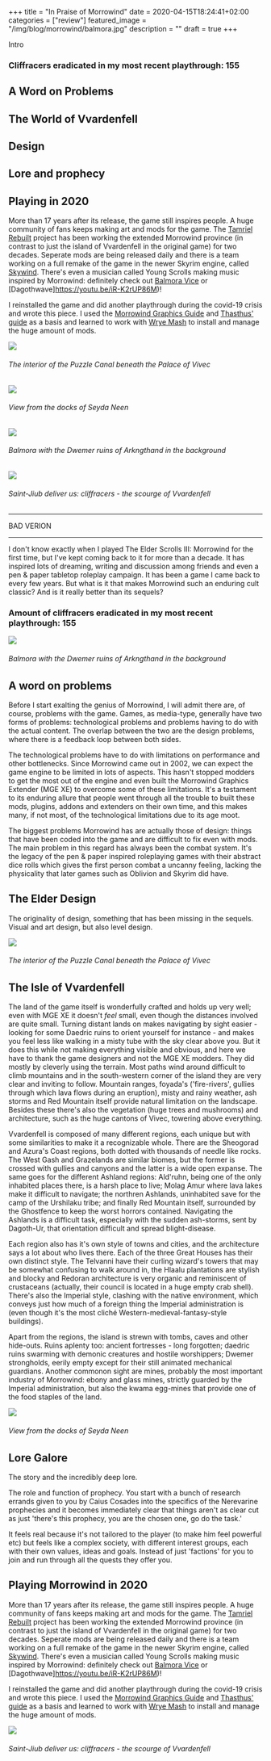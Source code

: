 +++
title =  "In Praise of Morrowind"
date = 2020-04-15T18:24:41+02:00
categories = ["review"]
featured_image = "/img/blog/morrowind/balmora.jpg"
description = ""
draft = true
+++

Intro

### Cliffracers eradicated in my most recent playthrough: 155

<!--more-->

## A Word on Problems

## The World of Vvardenfell

## Design

## Lore and prophecy

## Playing in 2020
More than 17 years after its release, the game still inspires people. A huge community of fans keeps making art and mods for the game. The [Tamriel Rebuilt](https://www.tamriel-rebuilt.org/) project has been working the extended Morrowind province (in contrast to just the island of Vvardenfell in the original game) for two decades. Seperate mods are being released daily and there is a team working on a full remake of the game in the newer Skyrim engine, called [Skywind](https://tesrskywind.com/). There's even a musician called Young Scrolls making music inspired by Morrowind: definitely check out [Balmora Vice](https://youtu.be/pRErZ4PTY70) or [Dagothwave]https://youtu.be/iR-K2rUP86M)!

I reinstalled the game and did another playthrough during the covid-19 crisis and wrote this piece. I used the [Morrowind Graphics Guide](https://wiki.nexusmods.com/index.php/Morrowind_graphics_guide) and [Thasthus' guide](https://github.com/Tyler799/Morrowind-2019/blob/master/Morrowind_2019.md) as a basis and learned to work with [Wrye Mash](https://danaeplays.thenet.sk/wrye-mash/) to install and manage the huge amount of mods.

![](/img/blog/morrowind/puzzle_canal.jpg)
<h6>The interior of the Puzzle Canal beneath the Palace of Vivec</h6>

![](/img/blog/morrowind/seyda_neen.jpg)
<h6>View from the docks of Seyda Neen</h6>

![](/img/blog/morrowind/balmora.jpg)
<h6>Balmora with the Dwemer ruins of Arkngthand in the background</h6>

![](/img/blog/morrowind/cliff_racers.jpg)
<h6>Saint-Jiub deliver us: cliffracers - the scourge of Vvardenfell</h6>





---

BAD VERION

---

I don't know exactly when I played The Elder Scrolls III: Morrowind for the first time, but I've kept coming back to it for more than a decade. It has inspired lots of dreaming, writing and discussion among friends and even a pen & paper tabletop roleplay campaign. It has been a game I came back to every few years. But what is it that makes Morrowind such an enduring cult classic? And is it really better than its sequels?

### Amount of cliffracers eradicated in my most recent playthrough: 155

<!--more-->

![](/img/blog/morrowind/balmora.jpg)
<h6>Balmora with the Dwemer ruins of Arkngthand in the background</h6>

## A word on problems

Before I start exalting the genius of Morrowind, I will admit there are, of course, problems with the game. Games, as media-type, generally have two forms of problems: technological problems and problems having to do with the actual content. The overlap between the two are the design problems, where there is a feedback loop between both sides.

The technological problems have to do with limitations on performance and other bottlenecks. Since Morrowind came out in 2002, we can expect the game engine to be limited in lots of aspects. This hasn't stopped modders to get the most out of the engine and even built the Morrowind Graphics Extender (MGE XE) to overcome some of these limitations. It's a testament to its enduring allure that people went through all the trouble to built these mods, plugins, addons and extenders on their own time, and this makes many, if not most, of the technological limitations due to its age moot.

The biggest problems Morrowind has are actually those of design: things that have been coded into the game and are difficult to fix even with mods. The main problem in this regard has always been the combat system. It's the legacy of the pen & paper inspired roleplaying games with their abstract dice rolls which gives the first person combat a uncanny feeling, lacking the physicality that later games such as Oblivion and Skyrim did have. 

## The Elder Design

The originality of design, something that has been missing in the sequels.
Visual and art design, but also level design.

![](/img/blog/morrowind/puzzle_canal.jpg)
<h6>The interior of the Puzzle Canal beneath the Palace of Vivec</h6>

## The Isle of Vvardenfell

The land of the game itself is wonderfully crafted and holds up very well; even with MGE XE it doesn't *feel* small, even though the distances involved are quite small. Turning distant lands on makes navigating by sight easier - looking for some Daedric ruins to orient yourself for instance - and makes you feel less like walking in a misty tube with the sky clear above you. But it does this while not making everything visible and obvious, and here we have to thank the game designers and not the MGE XE modders. They did mostly by cleverly using the terrain. Most paths wind around difficult to climb mountains and in the south-western corner of the island they are very clear and inviting to follow. Mountain ranges, foyada's ('fire-rivers', gullies through which lava flows during an eruption), misty and rainy weather, ash storms and Red Mountain itself provide natural limitation on the landscape. Besides these there's also the vegetation (huge trees and mushrooms) and architecture, such as the huge cantons of Vivec, towering above everything.

Vvardenfell is composed of many different regions, each unique but with some similarities to make it a recognizable whole. There are the Sheogorad and Azura's Coast regions, both dotted with thousands of needle like rocks. The West Gash and Grazelands are similar biomes, but the former is crossed with gullies and canyons and the latter is a wide open expanse. The same goes for the different Ashland regions: Ald'ruhn, being one of the only inhabited places there, is a harsh place to live; Molag Amur where lava lakes make it difficult to navigate; the northren Ashlands, uninhabited save for the camp of the Urshilaku tribe; and finally Red Mountain itself, surrounded by the Ghostfence to keep the worst horrors contained. Navigating the Ashlands is a difficult task, especially with the sudden ash-storms, sent by Dagoth-Ur, that orientation difficult and spread blight-disease.

Each region also has it's own style of towns and cities, and the architecture says a lot about who lives there. Each of the three Great Houses has their own distinct style. The Telvanni have their curling wizard's towers that may be somewhat confusing to walk around in, the Hlaalu plantations are stylish and blocky and Redoran architecture is very organic and reminiscent of crustaceans (actually, their council is located in a huge empty crab shell). There's also the Imperial style, clashing with the native environment, which conveys just how much of a foreign thing the Imperial administration is (even though it's the most cliché Western-medieval-fantasy-style buildings).

Apart from the regions, the island is strewn with tombs, caves and other hide-outs. Ruins aplenty too: ancient fortresses - long forgotten; daedric ruins swarming with demonic creatures and hostile worshippers; Dwemer strongholds, eerily empty except for their still animated mechanical guardians. Another commonon sight are mines, probably the most important industry of Morrowind: ebony and glass mines, strictly guarded by the Imperial administration, but also the kwama egg-mines that provide one of the food staples of the land.

![](/img/blog/morrowind/seyda_neen.jpg)
<h6>View from the docks of Seyda Neen</h6>

## Lore Galore

The story and the incredibly deep lore.

The role and function of prophecy. You start with a bunch of research errands given to you by Caius Cosades into the specifics of the Nerevarine prophecies and it becomes immediately clear that things aren't as clear cut as just 'there's this prophecy, you are the chosen one, go do the task.'

It feels real because it's not tailored to the player (to make him feel powerful etc) but feels like a complex society, with different interest groups, each with their own values, ideas and goals. Instead of just 'factions' for you to join and run through all the quests they offer you.

## Playing Morrowind in 2020

More than 17 years after its release, the game still inspires people. A huge community of fans keeps making art and mods for the game. The [Tamriel Rebuilt](https://www.tamriel-rebuilt.org/) project has been working the extended Morrowind province (in contrast to just the island of Vvardenfell in the original game) for two decades. Seperate mods are being released daily and there is a team working on a full remake of the game in the newer Skyrim engine, called [Skywind](https://tesrskywind.com/). There's even a musician called Young Scrolls making music inspired by Morrowind: definitely check out [Balmora Vice](https://youtu.be/pRErZ4PTY70) or [Dagothwave]https://youtu.be/iR-K2rUP86M)!

I reinstalled the game and did another playthrough during the covid-19 crisis and wrote this piece. I used the [Morrowind Graphics Guide](https://wiki.nexusmods.com/index.php/Morrowind_graphics_guide) and [Thasthus' guide](https://github.com/Tyler799/Morrowind-2019/blob/master/Morrowind_2019.md) as a basis and learned to work with [Wrye Mash](https://danaeplays.thenet.sk/wrye-mash/) to install and manage the huge amount of mods.

![](/img/blog/morrowind/cliff_racers.jpg)
<h6>Saint-Jiub deliver us: cliffracers - the scourge of Vvardenfell</h6>